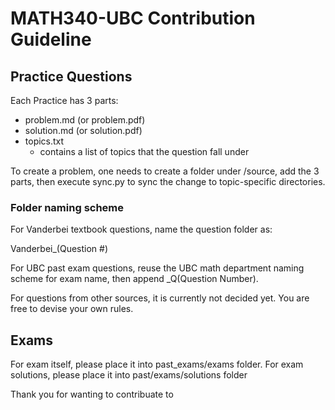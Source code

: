 # MATH340-UBC Contribution Guideline

## Practice Questions

Each Practice has 3 parts:

- problem.md (or problem.pdf)
- solution.md (or solution.pdf)
- topics.txt
    - contains a list of topics that the question fall under

To create a problem, one needs to create a folder under /source, add the 3 parts, then
execute sync.py to sync the change to topic-specific directories.

### Folder naming scheme

For Vanderbei textbook questions, name the question folder as:

Vanderbei_(Question #)

For UBC past exam questions, reuse the UBC math department naming scheme for exam name, 
then append \_Q(Question Number).

For questions from other sources, it is currently not decided yet. You are free to devise
your own rules.

## Exams

For exam itself, please place it into past_exams/exams folder. For exam solutions, please
place it into past/exams/solutions folder

Thank you for wanting to contribuate to 
